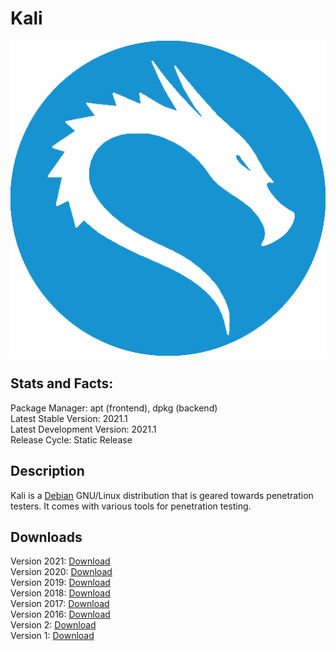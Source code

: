 # Kali

![](icons/kali.png)

## Stats and Facts:
Package Manager: apt (frontend), dpkg (backend)<br>
Latest Stable Version: 2021.1<br>
Latest Development Version: 2021.1<br>
Release Cycle: Static Release

## Description
Kali is a [Debian](debian.md) GNU/Linux distribution that is geared towards penetration testers. It comes with various tools for penetration testing.

## Downloads

Version 2021: [Download](https://cdimage.kali.org/kali-2021.1/kali-linux-2021.1-installer-netinst-amd64.iso)<br>
Version 2020: [Download](http://old.kali.org/kali-images/kali-2020.4/kali-linux-2020.4-installer-netinst-amd64.iso)<br>
Version 2019: [Download](http://old.kali.org/kali-images/kali-2019.4/kali-linux-2019.4-amd64.iso)<br>
Version 2018: [Download](http://old.kali.org/kali-images/kali-2018.4/kali-linux-2018.4-amd64.iso)<br>
Version 2017: [Download](http://old.kali.org/kali-images/kali-2017.3/kali-linux-2017.3-amd64.iso)<br>
Version 2016: [Download](http://old.kali.org/kali-images/kali-2016.2/kali-linux-2016.2-amd64.iso)<br>
Version 2: [Download](http://old.kali.org/kali-images/kali-2.0/kali-linux-2.0-amd64.iso)<br>
Version 1: [Download](http://old.kali.org/kali-images/kali-1.1.0/kali-linux-1.1.0-amd64.iso)
